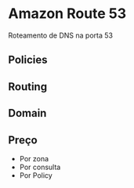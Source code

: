 # Amazon Route 53
Roteamento de DNS na porta 53

## Policies

## Routing

## Domain 

## Preço
-   Por zona
-   Por consulta
-   Por Policy